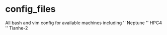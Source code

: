 # config_files
All bash and vim config for available machines 
including
'' Neptune
'' HPC4
'' Tianhe-2
